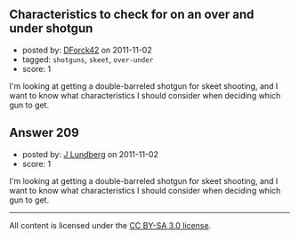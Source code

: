 ## Characteristics to check for on an over and under shotgun

- posted by: [DForck42](https://stackexchange.com/users/-1/124-dforck42) on 2011-11-02
- tagged: `shotguns`, `skeet`, `over-under`
- score: 1

I'm looking at getting a double-barreled shotgun for skeet shooting, and I want to know what characteristics I should consider when deciding which gun to get.


## Answer 209

- posted by: [J Lundberg](https://stackexchange.com/users/-1/40-j-lundberg) on 2011-11-02
- score: 1

I'm looking at getting a double-barreled shotgun for skeet shooting, and I want to know what characteristics I should consider when deciding which gun to get.



---

All content is licensed under the [CC BY-SA 3.0 license](https://creativecommons.org/licenses/by-sa/3.0/).
